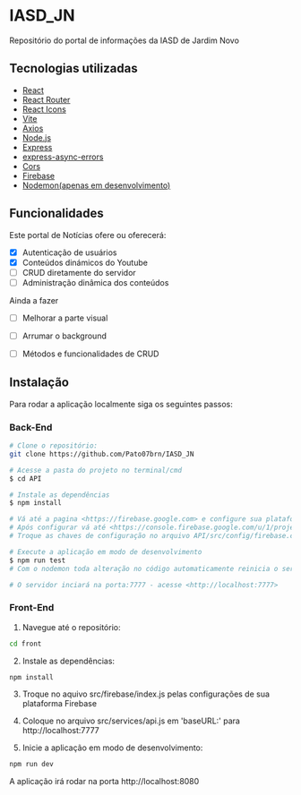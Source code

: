 # IASD_JN
Repositório do portal de informações da IASD de Jardim Novo

## Tecnologias utilizadas

- [React](https://react.dev)
- [React Router](https://reactrouter.com/en/main)
- [React Icons](https://react-icons.github.io/react-icons/)
- [Vite](https://vitejs.dev)
- [Axios](https://axios-http.com)
- [Node.js](https://nodejs.org/en/)
- [Express](https://expressjs.com)
- [express-async-errors](https://www.npmjs.com/package/express-async-errors)
- [Cors](https://www.npmjs.com/package/cors)
- [Firebase](firebase.google.com)
- [Nodemon(apenas em desenvolvimento)](https://nodemon.io)

## Funcionalidades
Este portal de Notícias ofere ou oferecerá:

- [x] Autenticação de usuários
- [x] Conteúdos dinámicos do Youtube
- [ ] CRUD diretamente do servidor
- [ ] Administração dinâmica dos conteúdos

Ainda a fazer

- [ ] Melhorar a parte visual
- [ ] Arrumar o background
- [ ] Métodos e funcionalidades de CRUD


## Instalação

Para rodar a aplicação localmente siga os seguintes passos:

### Back-End

```bash
# Clone o repositório:
git clone https://github.com/Pato07brn/IASD_JN

# Acesse a pasta do projeto no terminal/cmd
$ cd API

# Instale as dependências
$ npm install

# Vá até a pagina <https://firebase.google.com> e configure sua plataforma
# Após configurar vá até <https://console.firebase.google.com/u/1/project/NOME_DO_SEU_PROJETO/settings/serviceaccounts/adminsdk> e gere uma chave privada
# Troque as chaves de configuração no arquivo API/src/config/firebase.config.js pelas que o seu projeto gerou ou crie um aquivo .env e coloque as chaves privadas para a mesma referência no arquivo API/src/config/firebase.config.j

# Execute a aplicação em modo de desenvolvimento
$ npm run test
# Com o nodemon toda alteração no código automaticamente reinicia o servidor

# O servidor inciará na porta:7777 - acesse <http://localhost:7777>
```
### Front-End
1. Navegue até o repositório:

```bash
cd front
```

2. Instale as dependências:

```
npm install
```
3. Troque no aquivo src/firebase/index.js pelas configurações de sua plataforma Firebase

4. Coloque no arquivo src/services/api.js em 'baseURL:' para http://localhost:7777

5. Inicie a aplicação em modo de desenvolvimento:
```bash
npm run dev
```
A aplicação irá rodar na porta http://localhost:8080
